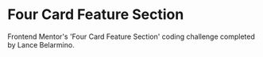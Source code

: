 # Four Card Feature Section

Frontend Mentor's 'Four Card Feature Section' coding challenge completed by Lance Belarmino.
